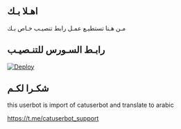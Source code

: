 ## اهـلا بـك
مـن هـنا تستطيـع عمـل رابط تنصيـب خـاص بـك

## رابـط السـورس للتنـصيـب

[![Deploy](https://www.herokucdn.com/deploy/button.svg)](https://heroku.com/deploy?template=https://github.com/Vb889n/jmthon)

## شكـرا لكـم 


this userbot is import of catuserbot and translate to arabic

https://t.me/catuserbot_support

